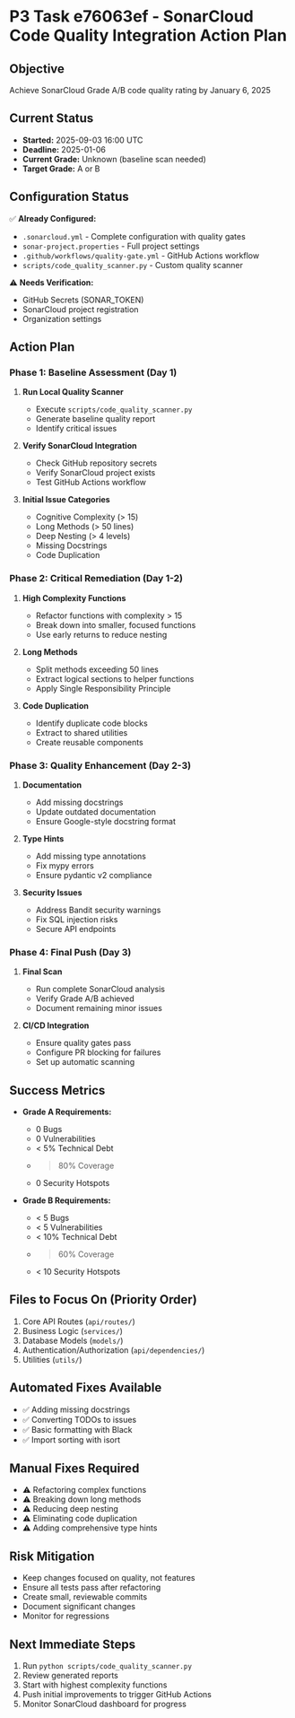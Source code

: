 # P3 Task e76063ef - SonarCloud Code Quality Integration Action Plan

## Objective
Achieve SonarCloud Grade A/B code quality rating by January 6, 2025

## Current Status
- **Started:** 2025-09-03 16:00 UTC
- **Deadline:** 2025-01-06
- **Current Grade:** Unknown (baseline scan needed)
- **Target Grade:** A or B

## Configuration Status
✅ **Already Configured:**
- `.sonarcloud.yml` - Complete configuration with quality gates
- `sonar-project.properties` - Full project settings
- `.github/workflows/quality-gate.yml` - GitHub Actions workflow
- `scripts/code_quality_scanner.py` - Custom quality scanner

⚠️ **Needs Verification:**
- GitHub Secrets (SONAR_TOKEN)
- SonarCloud project registration
- Organization settings

## Action Plan

### Phase 1: Baseline Assessment (Day 1)
1. **Run Local Quality Scanner**
   - Execute `scripts/code_quality_scanner.py`
   - Generate baseline quality report
   - Identify critical issues

2. **Verify SonarCloud Integration**
   - Check GitHub repository secrets
   - Verify SonarCloud project exists
   - Test GitHub Actions workflow

3. **Initial Issue Categories**
   - Cognitive Complexity (> 15)
   - Long Methods (> 50 lines)
   - Deep Nesting (> 4 levels)
   - Missing Docstrings
   - Code Duplication

### Phase 2: Critical Remediation (Day 1-2)
1. **High Complexity Functions**
   - Refactor functions with complexity > 15
   - Break down into smaller, focused functions
   - Use early returns to reduce nesting

2. **Long Methods**
   - Split methods exceeding 50 lines
   - Extract logical sections to helper functions
   - Apply Single Responsibility Principle

3. **Code Duplication**
   - Identify duplicate code blocks
   - Extract to shared utilities
   - Create reusable components

### Phase 3: Quality Enhancement (Day 2-3)
1. **Documentation**
   - Add missing docstrings
   - Update outdated documentation
   - Ensure Google-style docstring format

2. **Type Hints**
   - Add missing type annotations
   - Fix mypy errors
   - Ensure pydantic v2 compliance

3. **Security Issues**
   - Address Bandit security warnings
   - Fix SQL injection risks
   - Secure API endpoints

### Phase 4: Final Push (Day 3)
1. **Final Scan**
   - Run complete SonarCloud analysis
   - Verify Grade A/B achieved
   - Document remaining minor issues

2. **CI/CD Integration**
   - Ensure quality gates pass
   - Configure PR blocking for failures
   - Set up automatic scanning

## Success Metrics
- **Grade A Requirements:**
  - 0 Bugs
  - 0 Vulnerabilities
  - < 5% Technical Debt
  - > 80% Coverage
  - 0 Security Hotspots

- **Grade B Requirements:**
  - < 5 Bugs
  - < 5 Vulnerabilities
  - < 10% Technical Debt
  - > 60% Coverage
  - < 10 Security Hotspots

## Files to Focus On (Priority Order)
1. Core API Routes (`api/routes/`)
2. Business Logic (`services/`)
3. Database Models (`models/`)
4. Authentication/Authorization (`api/dependencies/`)
5. Utilities (`utils/`)

## Automated Fixes Available
- ✅ Adding missing docstrings
- ✅ Converting TODOs to issues
- ✅ Basic formatting with Black
- ✅ Import sorting with isort

## Manual Fixes Required
- ⚠️ Refactoring complex functions
- ⚠️ Breaking down long methods
- ⚠️ Reducing deep nesting
- ⚠️ Eliminating code duplication
- ⚠️ Adding comprehensive type hints

## Risk Mitigation
- Keep changes focused on quality, not features
- Ensure all tests pass after refactoring
- Create small, reviewable commits
- Document significant changes
- Monitor for regressions

## Next Immediate Steps
1. Run `python scripts/code_quality_scanner.py`
2. Review generated reports
3. Start with highest complexity functions
4. Push initial improvements to trigger GitHub Actions
5. Monitor SonarCloud dashboard for progress